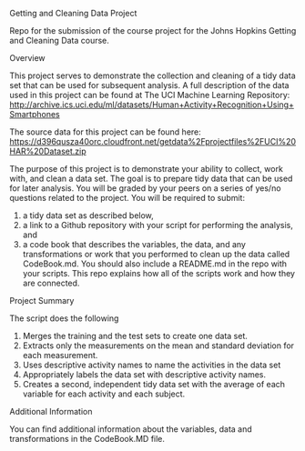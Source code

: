 Getting and Cleaning Data Project


Repo for the submission of the course project for the Johns Hopkins Getting and Cleaning Data course.

Overview

This project serves to demonstrate the collection and cleaning of a tidy data set that can be used for subsequent analysis. 
A full description of the data used in this project can be found at The UCI Machine Learning Repository:
http://archive.ics.uci.edu/ml/datasets/Human+Activity+Recognition+Using+Smartphones


The source data for this project can be found here:
https://d396qusza40orc.cloudfront.net/getdata%2Fprojectfiles%2FUCI%20HAR%20Dataset.zip


The purpose of this project is to demonstrate your ability to collect, work with, and clean a data set. 
The goal is to prepare tidy data that can be used for later analysis. 
You will be graded by your peers on a series of yes/no questions related to the project. 
You will be required to submit: 
1) a tidy data set as described below, 
2) a link to a Github repository with your script for performing the analysis, and 
3) a code book that describes the variables, the data, and any transformations or work that you performed to clean up the data called CodeBook.md. 
You should also include a README.md in the repo with your scripts. This repo explains how all of the scripts work and how they are connected.  


Project Summary

The script does the following
1. Merges the training and the test sets to create one data set. 
2. Extracts only the measurements on the mean and standard deviation for each measurement. 
3. Uses descriptive activity names to name the activities in the data set 
4. Appropriately labels the data set with descriptive activity names. 
5. Creates a second, independent tidy data set with the average of each variable for each activity and each subject.

Additional Information

You can find additional information about the variables, data and transformations in the CodeBook.MD file.